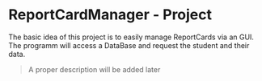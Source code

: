 # ReportCardManager - Project
The basic idea of this project is to easily manage ReportCards via an GUI.
The programm will access a DataBase and request the student and their data.

> A proper description will be added later
